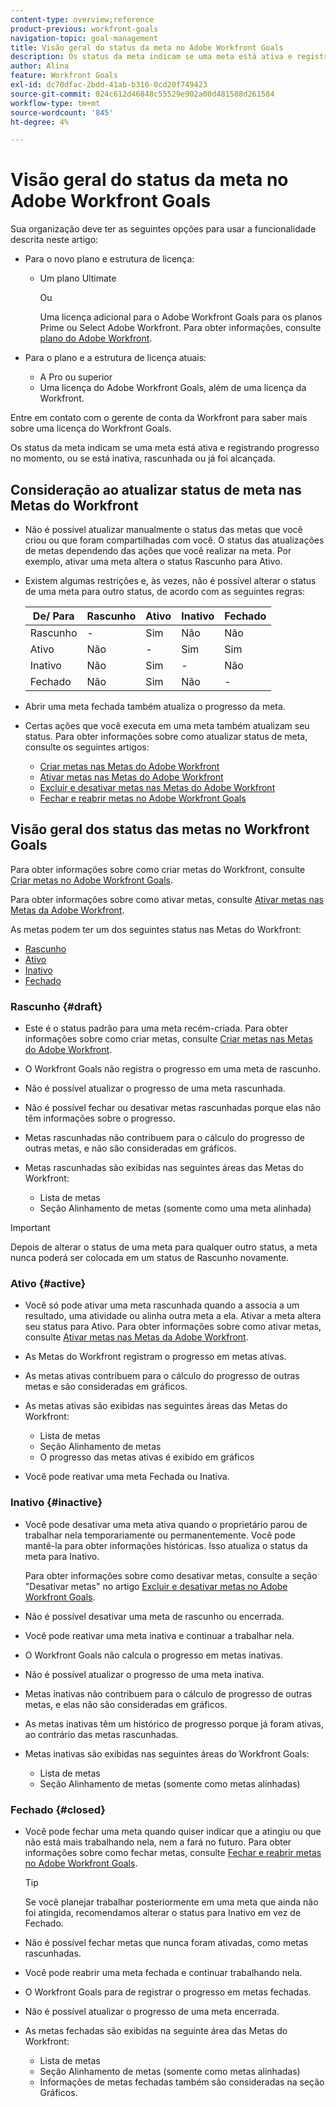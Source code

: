 ```yaml
---
content-type: overview;reference
product-previous: workfront-goals
navigation-topic: goal-management
title: Visão geral do status da meta no Adobe Workfront Goals
description: Os status da meta indicam se uma meta está ativa e registrando progresso no momento, ou se está inativa, rascunhada ou já foi alcançada.
author: Alina
feature: Workfront Goals
exl-id: dc70dfac-2bdd-41ab-b316-0cd20f749423
source-git-commit: 024c612d46848c55529e902a00d481588d261584
workflow-type: tm+mt
source-wordcount: '845'
ht-degree: 4%

---
```


# Visão geral do status da meta no Adobe Workfront Goals

Sua organização deve ter as seguintes opções para usar a funcionalidade descrita neste artigo:

* Para o novo plano e estrutura de licença:

   * Um plano Ultimate

     Ou

     Uma licença adicional para o Adobe Workfront Goals para os planos Prime ou Select Adobe Workfront. Para obter informações, consulte [plano do Adobe Workfront](https://www.workfront.com/plans).

* Para o plano e a estrutura de licença atuais:

   * A Pro ou superior
   * Uma licença do Adobe Workfront Goals, além de uma licença da Workfront.

Entre em contato com o gerente de conta da Workfront para saber mais sobre uma licença do Workfront Goals.

Os status da meta indicam se uma meta está ativa e registrando progresso no momento, ou se está inativa, rascunhada ou já foi alcançada.

## Consideração ao atualizar status de meta nas Metas do Workfront

* Não é possível atualizar manualmente o status das metas que você criou ou que foram compartilhadas com você. O status das atualizações de metas dependendo das ações que você realizar na meta. Por exemplo, ativar uma meta altera o status Rascunho para Ativo.
* Existem algumas restrições e, às vezes, não é possível alterar o status de uma meta para outro status, de acordo com as seguintes regras:

  | De/ Para | Rascunho | Ativo | Inativo | Fechado |
  |---|---|---|---|---|
  | Rascunho | - | Sim | Não | Não |
  | Ativo | Não | - | Sim | Sim |
  | Inativo | Não | Sim | - | Não |
  | Fechado | Não | Sim | Não | - |

* Abrir uma meta fechada também atualiza o progresso da meta.
* Certas ações que você executa em uma meta também atualizam seu status. Para obter informações sobre como atualizar status de meta, consulte os seguintes artigos:

   * [Criar metas nas Metas do Adobe Workfront](../../workfront-goals/goal-management/create-goals.md)
   * [Ativar metas nas Metas do Adobe Workfront](../../workfront-goals/goal-management/activate-goals.md)
   * [Excluir e desativar metas nas Metas do Adobe Workfront](../../workfront-goals/goal-management/delete-and-deactivate-goals.md)
   * [Fechar e reabrir metas no Adobe Workfront Goals](../../workfront-goals/goal-management/close-and-reopen-goals.md)

## Visão geral dos status das metas no Workfront Goals

Para obter informações sobre como criar metas do Workfront, consulte [Criar metas no Adobe Workfront Goals](../../workfront-goals/goal-management/create-goals.md).

Para obter informações sobre como ativar metas, consulte [Ativar metas nas Metas da Adobe Workfront](../../workfront-goals/goal-management/activate-goals.md).

As metas podem ter um dos seguintes status nas Metas do Workfront:

* [Rascunho](#draft)
* [Ativo](#active)
* [Inativo](#inactive)
* [Fechado](#closed)

### Rascunho {#draft}

* Este é o status padrão para uma meta recém-criada. Para obter informações sobre como criar metas, consulte [Criar metas nas Metas do Adobe Workfront](../../workfront-goals/goal-management/create-goals.md).
* O Workfront Goals não registra o progresso em uma meta de rascunho.
* Não é possível atualizar o progresso de uma meta rascunhada.
* Não é possível fechar ou desativar metas rascunhadas porque elas não têm informações sobre o progresso.
* Metas rascunhadas não contribuem para o cálculo do progresso de outras metas, e não são consideradas em gráficos.
* Metas rascunhadas são exibidas nas seguintes áreas das Metas do Workfront:

   * Lista de metas
   * Seção Alinhamento de metas (somente como uma meta alinhada)


>[!IMPORTANT]
>
>Depois de alterar o status de uma meta para qualquer outro status, a meta nunca poderá ser colocada em um status de Rascunho novamente.

### Ativo {#active}

* Você só pode ativar uma meta rascunhada quando a associa a um resultado, uma atividade ou alinha outra meta a ela. Ativar a meta altera seu status para Ativo. Para obter informações sobre como ativar metas, consulte [Ativar metas nas Metas da Adobe Workfront](../../workfront-goals/goal-management/activate-goals.md).
* As Metas do Workfront registram o progresso em metas ativas.
* As metas ativas contribuem para o cálculo do progresso de outras metas e são consideradas em gráficos.
* As metas ativas são exibidas nas seguintes áreas das Metas do Workfront:

   * Lista de metas
   * Seção Alinhamento de metas
   * O progresso das metas ativas é exibido em gráficos

* Você pode reativar uma meta Fechada ou Inativa.

### Inativo {#inactive}

* Você pode desativar uma meta ativa quando o proprietário parou de trabalhar nela temporariamente ou permanentemente. Você pode mantê-la para obter informações históricas. Isso atualiza o status da meta para Inativo.

  Para obter informações sobre como desativar metas, consulte a seção &quot;Desativar metas&quot; no artigo [Excluir e desativar metas no Adobe Workfront Goals](../../workfront-goals/goal-management/delete-and-deactivate-goals.md).

* Não é possível desativar uma meta de rascunho ou encerrada.
* Você pode reativar uma meta inativa e continuar a trabalhar nela.
* O Workfront Goals não calcula o progresso em metas inativas.
* Não é possível atualizar o progresso de uma meta inativa.
* Metas inativas não contribuem para o cálculo de progresso de outras metas, e elas não são consideradas em gráficos.
* As metas inativas têm um histórico de progresso porque já foram ativas, ao contrário das metas rascunhadas.
* Metas inativas são exibidas nas seguintes áreas do Workfront Goals:

   * Lista de metas
   * Seção Alinhamento de metas (somente como metas alinhadas)

### Fechado {#closed}

* Você pode fechar uma meta quando quiser indicar que a atingiu ou que não está mais trabalhando nela, nem a fará no futuro. Para obter informações sobre como fechar metas, consulte [Fechar e reabrir metas no Adobe Workfront Goals](../../workfront-goals/goal-management/close-and-reopen-goals.md).

  >[!TIP]
  >
  >Se você planejar trabalhar posteriormente em uma meta que ainda não foi atingida, recomendamos alterar o status para Inativo em vez de Fechado.

* Não é possível fechar metas que nunca foram ativadas, como metas rascunhadas.
* Você pode reabrir uma meta fechada e continuar trabalhando nela.
* O Workfront Goals para de registrar o progresso em metas fechadas.
* Não é possível atualizar o progresso de uma meta encerrada.
* As metas fechadas são exibidas na seguinte área das Metas do Workfront:

   * Lista de metas
   * Seção Alinhamento de metas (somente como metas alinhadas)
   * Informações de metas fechadas também são consideradas na seção Gráficos.
